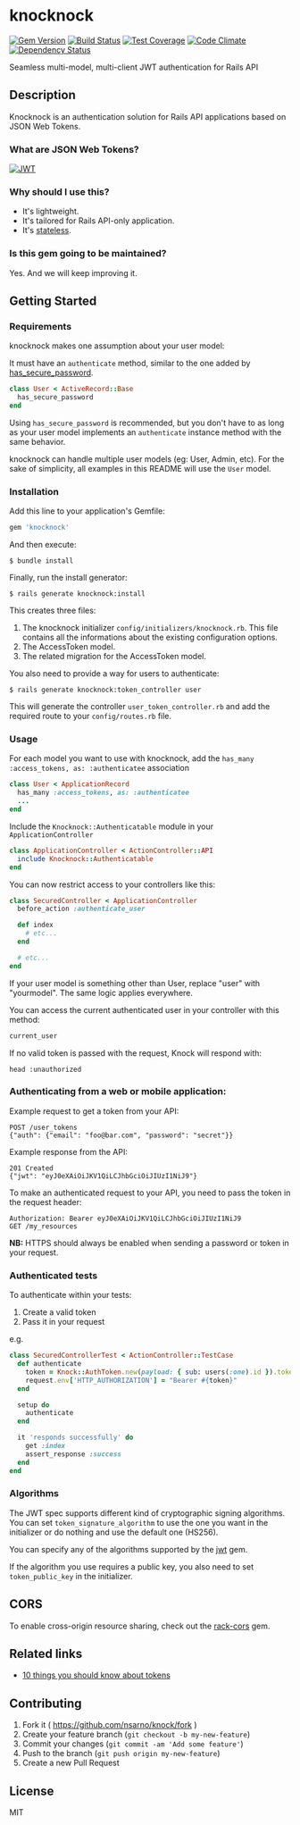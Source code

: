 # knocknock
[![Gem Version](https://badge.fury.io/rb/knocknock.svg)](https://badge.fury.io/rb/knocknock)
[![Build Status](https://travis-ci.org/zakmysta/knocknock.svg?branch=master)](https://travis-ci.org/zakmysta/knocknock)
[![Test Coverage](https://codeclimate.com/github/zakmysta/knocknock/badges/coverage.svg)](https://codeclimate.com/github/zakmysta/knocknock/coverage)
[![Code Climate](https://codeclimate.com/github/zakmysta/knocknock/badges/gpa.svg)](https://codeclimate.com/github/zakmysta/knocknock)
[![Dependency Status](https://gemnasium.com/zakmysta/knocknock.svg)](https://gemnasium.com/zakmysta/knocknock)

Seamless multi-model, multi-client JWT authentication for Rails API

## Description

Knocknock is an authentication solution for Rails API applications based on JSON Web Tokens.

### What are JSON Web Tokens?

[![JWT](http://jwt.io/assets/badge.svg)](http://jwt.io/)

### Why should I use this?

- It's lightweight.
- It's tailored for Rails API-only application.
- It's [stateless](https://en.wikipedia.org/wiki/Representational_state_transfer#Stateless).

### Is this gem going to be maintained?

Yes. And we will keep improving it.

## Getting Started

### Requirements

knocknock makes one assumption about your user model:

It must have an `authenticate` method, similar to the one added by [has_secure_password](http://api.rubyonrails.org/classes/ActiveModel/SecurePassword/ClassMethods.html#method-i-has_secure_password).

```ruby
class User < ActiveRecord::Base
  has_secure_password
end
```

Using `has_secure_password` is recommended, but you don't have to as long as your user model implements an `authenticate` instance method with the same behavior.

knocknock can handle multiple user models (eg: User, Admin, etc). For the sake of simplicity, all examples in this README will use the `User` model.

### Installation

Add this line to your application's Gemfile:

```ruby
gem 'knocknock'
```

And then execute:

    $ bundle install

Finally, run the install generator:

    $ rails generate knocknock:install

This creates three files:
1. The knocknock initializer `config/initializers/knocknock.rb`. This file contains all the informations about the existing configuration options.
2. The AccessToken model.
3. The related migration for the AccessToken model.

You also need to provide a way for users to authenticate:

    $ rails generate knocknock:token_controller user

This will generate the controller `user_token_controller.rb` and add the required
route to your `config/routes.rb` file.

### Usage

For each model you want to use with knocknock, add the
`has_many :access_tokens, as: :authenticatee` association

```ruby
class User < ApplicationRecord
  has_many :access_tokens, as: :authenticatee
  ...
end
```

Include the `Knocknock::Authenticatable` module in your `ApplicationController`

```ruby
class ApplicationController < ActionController::API
  include Knocknock::Authenticatable
end
```

You can now restrict access to your controllers like this:

```ruby
class SecuredController < ApplicationController
  before_action :authenticate_user

  def index
    # etc...
  end

  # etc...
end
```

If your user model is something other than User, replace "user" with "yourmodel". The same logic applies everywhere.

You can access the current authenticated user in your controller with this method:

```ruby
current_user
```

If no valid token is passed with the request, Knock will respond with:

```
head :unauthorized
```

### Authenticating from a web or mobile application:

Example request to get a token from your API:
```
POST /user_tokens
{"auth": {"email": "foo@bar.com", "password": "secret"}}
```

Example response from the API:
```
201 Created
{"jwt": "eyJ0eXAiOiJKV1QiLCJhbGciOiJIUzI1NiJ9"}
```

To make an authenticated request to your API, you need to pass the token in the request header:
```
Authorization: Bearer eyJ0eXAiOiJKV1QiLCJhbGciOiJIUzI1NiJ9
GET /my_resources
```

**NB:** HTTPS should always be enabled when sending a password or token in your request.

### Authenticated tests

To authenticate within your tests:

1. Create a valid token
2. Pass it in your request

e.g.

```ruby
class SecuredControllerTest < ActionController::TestCase
  def authenticate
    token = Knock::AuthToken.new(payload: { sub: users(:one).id }).token
    request.env['HTTP_AUTHORIZATION'] = "Bearer #{token}"
  end

  setup do
    authenticate
  end

  it 'responds successfully' do
    get :index
    assert_response :success
  end
end
```

### Algorithms

The JWT spec supports different kind of cryptographic signing algorithms.
You can set `token_signature_algorithm` to use the one you want in the
initializer or do nothing and use the default one (HS256).

You can specify any of the algorithms supported by the
[jwt](https://github.com/jwt/ruby-jwt) gem.

If the algorithm you use requires a public key, you also need to set
`token_public_key` in the initializer.

## CORS

To enable cross-origin resource sharing, check out the [rack-cors](https://github.com/cyu/rack-cors) gem.

## Related links

- [10 things you should know about tokens](https://auth0.com/blog/2014/01/27/ten-things-you-should-know-about-tokens-and-cookies/)

## Contributing

1. Fork it ( https://github.com/nsarno/knock/fork )
2. Create your feature branch (`git checkout -b my-new-feature`)
3. Commit your changes (`git commit -am 'Add some feature'`)
4. Push to the branch (`git push origin my-new-feature`)
5. Create a new Pull Request

## License

MIT

